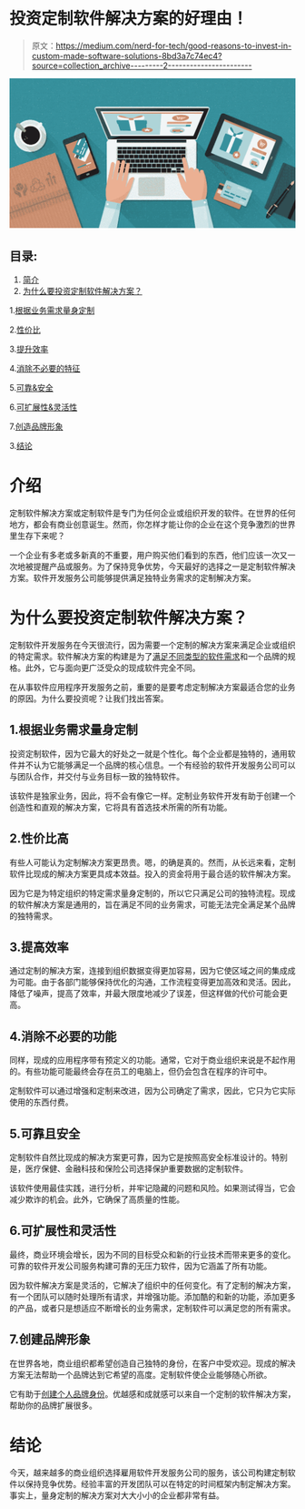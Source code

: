 # 投资定制软件解决方案的好理由！

> 原文：<https://medium.com/nerd-for-tech/good-reasons-to-invest-in-custom-made-software-solutions-8bd3a7c74ec4?source=collection_archive---------2----------------------->

![](img/0647dbf4f1049d6cc92c219010f660dd.png)

## 目录:

1.  [简介](#8da9)
2.  [为什么要投资定制软件解决方案？](#ca4f)

1.[根据业务需求量身定制](#dcae)

2.[性价比](#5a08)

3.[提升效率](#8c1b)

4.[消除不必要的特征](#3be1)

5.[可靠&安全](#078d)

6.[可扩展性&灵活性](#db60)

7.[创造品牌形象](#d14c)

3.[结论](#b060)

# 介绍

定制软件解决方案或定制软件是专门为任何企业或组织开发的软件。在世界的任何地方，都会有商业创意诞生。然而，你怎样才能让你的企业在这个竞争激烈的世界里生存下来呢？

一个企业有多老或多新真的不重要，用户购买他们看到的东西，他们应该一次又一次地被提醒产品或服务。为了保持竞争优势，今天最好的选择之一是定制软件解决方案。软件开发服务公司能够提供满足独特业务需求的定制解决方案。

# 为什么要投资定制软件解决方案？

定制软件开发服务在今天很流行，因为需要一个定制的解决方案来满足企业或组织的特定需求。软件解决方案的构建是为了[满足不同类型的软件需求](https://www.tatvasoft.com/outsourcing/2021/11/what-are-the-3-types-of-computer-software.html)和一个品牌的规格。此外，它与面向更广泛受众的现成软件完全不同。

在从事软件应用程序开发服务之前，重要的是要考虑定制解决方案最适合您的业务的原因。为什么要投资呢？让我们找出答案。

## 1.根据业务需求量身定制

投资定制软件，因为它最大的好处之一就是个性化。每个企业都是独特的，通用软件并不认为它能够满足一个品牌的核心信息。一个有经验的软件开发服务公司可以与团队合作，并交付与业务目标一致的独特软件。

该软件是独家业务，因此，将不会有像它一样。定制业务软件开发有助于创建一个创造性和直观的解决方案，它将具有首选技术所需的所有功能。

## 2.性价比高

有些人可能认为定制解决方案更昂贵。嗯，的确是真的。然而，从长远来看，定制软件比现成的解决方案更具成本效益。投入的资金将用于最合适的软件解决方案。

因为它是为特定组织的特定需求量身定制的，所以它只满足公司的独特流程。现成的软件解决方案是通用的，旨在满足不同的业务需求，可能无法完全满足某个品牌的独特需求。

## 3.提高效率

通过定制的解决方案，连接到组织数据变得更加容易，因为它使区域之间的集成成为可能。由于各部门能够保持优化的沟通，工作流程变得更加高效和灵活。因此，降低了噪声，提高了效率，并最大限度地减少了误差，但这样做的代价可能会更高。

## 4.消除不必要的功能

同样，现成的应用程序带有预定义的功能。通常，它对于商业组织来说是不起作用的。有些功能可能最终会存在员工的电脑上，但仍会包含在程序的许可中。

定制软件可以通过增强和定制来改进，因为公司确定了需求，因此，它只为它实际使用的东西付费。

## 5.可靠且安全

定制软件自然比现成的解决方案更可靠，因为它是按照高安全标准设计的。特别是，医疗保健、金融科技和保险公司选择保护重要数据的定制软件。

该软件使用最佳实践，进行分析，并牢记隐藏的问题和风险。如果测试得当，它会减少欺诈的机会。此外，它确保了高质量的性能。

## 6.可扩展性和灵活性

最终，商业环境会增长，因为不同的目标受众和新的行业技术而带来更多的变化。可靠的软件开发公司服务构建可靠的无压力软件，因为它涵盖了所有功能。

因为软件解决方案是灵活的，它解决了组织中的任何变化。有了定制的解决方案，有一个团队可以随时处理所有请求，并增强功能。添加酷的和新的功能，添加更多的产品，或者只是想适应不断增长的业务需求，定制软件可以满足您的所有需求。

## 7.创建品牌形象

在世界各地，商业组织都希望创造自己独特的身份，在客户中受欢迎。现成的解决方案无法帮助一个品牌达到它希望的高度。定制软件使企业能够随心所欲。

它有助于[创建个人品牌身份](https://everyonesocial.com/blog/personal-brand-identity/)。优越感和成就感可以来自一个定制的软件解决方案，帮助你的品牌扩展很多。

# 结论

今天，越来越多的商业组织选择雇用软件开发服务公司的服务，该公司构建定制软件以保持竞争优势。经验丰富的开发团队可以在特定的时间框架内制定解决方案。事实上，量身定制的解决方案对大大小小的企业都非常有益。